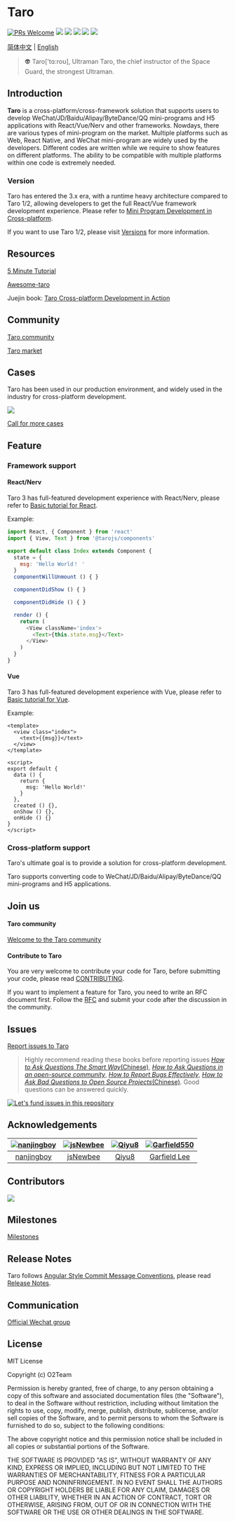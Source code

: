 # Taro

[![PRs Welcome](https://img.shields.io/badge/PRs-welcome-brightgreen.svg?style=flat-square)](http://makeapullrequest.com)
[![](https://img.shields.io/node/v/@tarojs/cli.svg?style=flat-square)](https://www.npmjs.com/package/@tarojs/cli)
[![](https://img.shields.io/npm/v/@tarojs/taro.svg?style=flat-square)](https://www.npmjs.com/package/@tarojs/taro)
[![](https://img.shields.io/npm/l/@tarojs/taro.svg?style=flat-square)](https://www.npmjs.com/package/@tarojs/taro)
[![](https://img.shields.io/npm/dt/@tarojs/taro.svg?style=flat-square)](https://www.npmjs.com/package/@tarojs/taro)
[![](https://img.shields.io/travis/NervJS/taro.svg?style=flat-square)](https://travis-ci.org/NervJS/taro)

[简体中文](./README.md) | [English](./README_EN.md)

> 👽 Taro['tɑ:roʊ], Ultraman Taro, the chief instructor of the Space Guard, the strongest Ultraman.

## Introduction

**Taro** is a cross-platform/cross-framework solution that supports users to develop WeChat/JD/Baidu/Alipay/ByteDance/QQ mini-programs and H5 applications with React/Vue/Nerv and other frameworks. Nowdays, there are various types of mini-program on the market. Multiple platforms such as Web, React Native, and WeChat mini-program are widely used by the developers. Different codes are written while we require to show features on different platforms. The ability to be compatible with multiple platforms within one code is extremely needed.

### Version

Taro has entered the 3.x era, with a runtime heavy architecture compared to Taro 1/2, allowing developers to get the full React/Vue framework development experience. Please refer to [Mini Program Development in Cross-platform](https://mp.weixin.qq.com/s?__biz=MzU3NDkzMTI3MA==&mid=2247483770&idx=1&sn=ba2cdea5256e1c4e7bb513aa4c837834).

If you want to use Taro 1/2, please visit [Versions](https://nervjs.github.io/taro/versions) for more information.

## Resources

[5 Minute Tutorial](https://taro-docs.jd.com/taro/docs/guide)

[Awesome-taro](https://github.com/NervJS/awesome-taro)

Juejin book: [Taro Cross-platform Development in Action](https://juejin.im/book/5b73a131f265da28065fb1cd?referrer=5ba228f16fb9a05d3251492d)

## Community

[Taro community](http://taro-club.jd.com/)

[Taro market](http://taro-ext.jd.com/)

## Cases

Taro has been used in our production environment, and widely used in the industry for cross-platform development.

<a href="https://nervjs.github.io/taro-user-cases/"><img src="https://raw.githubusercontent.com/NervJS/taro-user-cases/master/user-cases.jpg" /></a>

[Call for more cases](https://github.com/NervJS/taro/issues/244)

## Feature

### Framework support

#### React/Nerv

Taro 3 has full-featured development experience with React/Nerv, please refer to [Basic tutorial for React](https://nervjs.github.io/taro/docs/react).

Example:

```javascript
import React, { Component } from 'react'
import { View, Text } from '@tarojs/components'

export default class Index extends Component {
  state = {
    msg: 'Hello World！ '
  }
  componentWillUnmount () { }

  componentDidShow () { }

  componentDidHide () { }

  render () {
    return (
      <View className='index'>
        <Text>{this.state.msg}</Text>
      </View>
    )
  }
}
```

#### Vue

Taro 3 has full-featured development experience with Vue, please refer to [Basic tutorial for Vue](https://nervjs.github.io/taro/docs/vue).

Example:

```vue
<template>
  <view class="index">
    <text>{{msg}}</text>
  </view>
</template>

<script>
export default {
  data () {
    return {
      msg: 'Hello World!'
    }
  },
  created () {},
  onShow () {},
  onHide () {}
}
</script>
```

### Cross-platform support

Taro's ultimate goal is to provide a solution for cross-platform development.

Taro supports converting code to WeChat/JD/Baidu/Alipay/ByteDance/QQ mini-programs and H5 applications.

## Join us

#### Taro community

[Welcome to the Taro community](https://github.com/NervJS/taro/issues/4714)

#### Contribute to Taro

You are very welcome to contribute your code for Taro, before submitting your code, please read [CONTRIBUTING](https://nervjs.github.io/taro/docs/CONTRIBUTING.html).

If you want to implement a feature for Taro, you need to write an RFC document first. Follow the [RFC](https://github.com/NervJS/taro-rfcs) and submit your code after the discussion in the community.

## Issues

[Report issues to Taro](https://nervjs.github.io/taro-issue-helper/)

> Highly recommend reading these books before reporting issues [*How to Ask Questions The Smart Way*(Chinese)](https://github.com/ryanhanwu/How-To-Ask-Questions-The-Smart-Way), [*How to Ask Questions in an open-source community*](https://github.com/seajs/seajs/issues/545), [*How to Report Bugs Effectively*](https://www.chiark.greenend.org.uk/~sgtatham/bugs.html), [*How to Ask Bad Questions to Open Source Projects*(Chinese)](https://zhuanlan.zhihu.com/p/25795393). Good questions can be answered quickly.

[![Let's fund issues in this repository](https://issuehunt.io/static/embed/issuehunt-button-v1.svg)](https://issuehunt.io/repos/128624453)

## Acknowledgements

[![nanjingboy](https://avatars1.githubusercontent.com/u/1390888?s=100&v=4)](https://github.com/nanjingboy/) | [![jsNewbee](https://avatars3.githubusercontent.com/u/20449400?s=100&v=4)](https://github.com/js-newbee/) | [![Qiyu8](https://avatars2.githubusercontent.com/u/15245051?s=100&v=4)](https://github.com/Qiyu8/) | [![Garfield550](https://avatars2.githubusercontent.com/u/3471836?s=100&v=4)](https://github.com/Garfield550/)
:---:|:---:|:---:|:---:
[nanjingboy](https://github.com/nanjingboy/) | [jsNewbee](https://github.com/js-newbee/) |  [Qiyu8](https://github.com/Qiyu8/) |  [Garfield Lee](https://github.com/Garfield550/)

## Contributors

<a href="https://github.com/NervJS/taro/graphs/contributors"><img src="https://opencollective.com/taro/contributors.svg?width=890&button=false" /></a>

## Milestones

[Milestones](https://github.com/NervJS/taro/milestones)

## Release Notes

Taro follows [Angular Style Commit Message Conventions](https://gist.github.com/stephenparish/9941e89d80e2bc58a153), please read [Release Notes](https://github.com/NervJS/taro/releases).

## Communication

[Official Wechat group](https://github.com/NervJS/taro/issues/198)

## License

MIT License

Copyright (c) O2Team

Permission is hereby granted, free of charge, to any person obtaining a copy
of this software and associated documentation files (the "Software"), to deal
in the Software without restriction, including without limitation the rights
to use, copy, modify, merge, publish, distribute, sublicense, and/or sell
copies of the Software, and to permit persons to whom the Software is
furnished to do so, subject to the following conditions:

The above copyright notice and this permission notice shall be included in all
copies or substantial portions of the Software.

THE SOFTWARE IS PROVIDED "AS IS", WITHOUT WARRANTY OF ANY KIND, EXPRESS OR
IMPLIED, INCLUDING BUT NOT LIMITED TO THE WARRANTIES OF MERCHANTABILITY,
FITNESS FOR A PARTICULAR PURPOSE AND NONINFRINGEMENT. IN NO EVENT SHALL THE
AUTHORS OR COPYRIGHT HOLDERS BE LIABLE FOR ANY CLAIM, DAMAGES OR OTHER
LIABILITY, WHETHER IN AN ACTION OF CONTRACT, TORT OR OTHERWISE, ARISING FROM,
OUT OF OR IN CONNECTION WITH THE SOFTWARE OR THE USE OR OTHER DEALINGS IN THE
SOFTWARE.